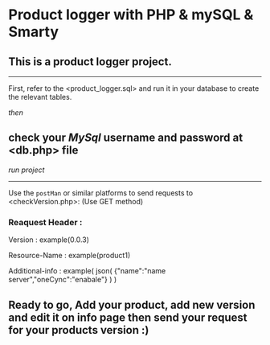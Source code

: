 # Product logger with PHP & mySQL & Smarty

## This is a product logger project.

--------------------------------------------------

First, refer to the <product_logger.sql> and run it in your database to create the relevant tables.

*then*

## check your *MySql* username and password at <db.php> file

_run project_

--------------------------------------------------

Use the `postMan` or similar platforms to send requests to <checkVersion.php>:
(Use GET method)

### Reaquest Header :

Version             :     example(0.0.3)

Resource-Name       :     example(product1)

Additional-info     :     example( json( {"name":"name server","oneCync":"enabale"} ) )

## Ready to go, Add your product, add new version and edit it on info page then send your request for your products version :)


